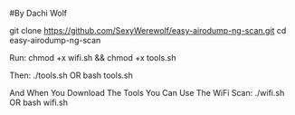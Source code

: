 #By Dachi Wolf

git clone https://github.com/SexyWerewolf/easy-airodump-ng-scan.git
cd easy-airodump-ng-scan

Run: chmod +x wifi.sh && chmod +x tools.sh

Then: ./tools.sh OR bash tools.sh

And When You Download The Tools You Can Use The WiFi Scan: ./wifi.sh OR bash wifi.sh
